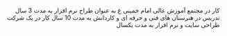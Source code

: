  <div dir='rtl' align='right'>
  <br>کار در مجتمع آموزش عالی امام خمینی ع به عنوان طراح نرم افزار به مدت 3 سال
 <br>تدریس در هنرستان های فنی و حرفه ای و کاردانش به مدت 10 سال
  کار در یک شرکت طراحی سایت و نرم افزار به مدت یکسال
</div

